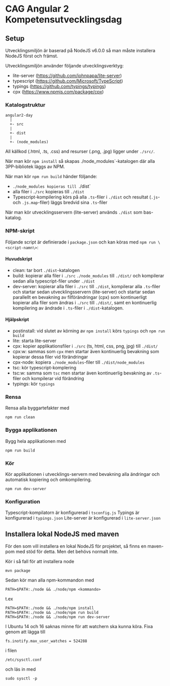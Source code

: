 CAG Angular 2 Kompetensutvecklingsdag
=====================================

Setup
-----
Utvecklingsmiljön är baserad på NodeJS v6.0.0 så man måste installera
NodeJS först och främst.

Utvecklingsmiljön använder följande utvecklingsverktyg:
- lite-server (https://github.com/johnpapa/lite-server)
- typescript (https://github.com/Microsoft/TypeScript)
- typings (https://github.com/typings/typings)
- cpx (https://www.npmjs.com/package/cpx)

### Katalogstruktur

    angular2-day
      |
      +- src
      |
      +- dist
      |
      +- (node_modules)

All källkod (.html, .ts, .css) and resurser (.png, .jpg) ligger
under `./src/`.

När man kör `npm install` så skapas ./node_modules`-katalogen där
alla 3PP-bibliotek läggs av NPM.

När man kör `npm run build` händer följande:

- `./node_modules kopieras till `./dist`
- alla filer i `./src` kopieras till `./dist`
- Typescript-kompilering körs på alla `.ts`-filer i `./dist`
  och resultat (`.js`- och `.js.map`-filer) läggs bredvid sina
  `.ts`-filer

När man kör utvecklingsservern (lite-server) används `./dist`
som bas-katalog.

### NPM-skript
Följande script är definierade i `package.json` och kan
köras med `npm run \<script-namn\>`:

#### Huvudskript

- clean: tar bort `./dist`-katalogen
- build: kopierar alla filer i `./src` `./node_modules` till
  `./dist/` och kompilerar sedan alla typescript-filer under
  `./dist`
- dev-server: kopierar alla filer i `./src` till `./dist`,
  kompilerar alla `.ts`-filer och startar sedan
  utvecklingsservern (lite-server) och startar sedan parallellt
  en bevakning av filförändringar (cpx) som kontinuerligt
  kopierar alla filer som ändras i `./src` till `./dist/`, samt
  en kontinuerlig kompilering av ändrade i `.ts`-filer i
  `./dist`-katalogen.

#### Hjälpskript

- postinstall: vid slutet av körning av `npm install` körs
  `typings` och `npm run build`
- lite: starta lite-server
- cpx: kopier applikationsfiler i `./src` (ts, html, css, png, jpg)
  till `./dist/`
- cpx:w: sammas som `cpx` men startar även kontinuerlig bevakning
  som kopierar dessa filer vid förändringar
- cpx-node: kopiera `./node_modules`-filer till `./dist/node_modules`
- tsc: kör typescript-komplering
- tsc:w: samma som `tsc` men startar även kontinuerlig bevakning
  av `.ts`-filer och kompilerar vid förändring
- typings: kör `typings`

### Rensa
Rensa alla byggartefakter med

    npm run clean

### Bygga applikationen
Bygg hela applikationen med

    npm run build


### Kör
Kör applikationen i utvecklings-servern med bevakning alla ändringar
och automatisk kopiering och omkompilering.

    npm run dev-server

### Konfiguration
Typescript-kompilatorn är konfigurerad i `tsconfig.js`
Typings är konfigurerad i `typings.json`
Lite-server är konfigurerad i `lite-server.json`

Installera lokal NodeJS med maven
---------------------------------
För den som vill installera en lokal NodeJS för projektet, så 
finns en maven-pom med stöd för detta. Men det behövs normalt
inte.

Kör i så fall för att installera node

    mvn package
    
Sedan kör man alla npm-kommandon med

    PATH=$PATH:./node && ./node/npm <kommando>
    
t.ex
    
    PATH=$PATH:./node && ./node/npm install
    PATH=$PATH:./node && ./node/npm run build
    PATH=$PATH:./node && ./node/npm run dev-server
    
I Ubuntu 14 och 16 saknas minne för att watchern ska kunna köra. Fixa genom att lägga till

    fs.inotify.max_user_watches = 524288 

i filen

    /etc/sysctl.conf

och läs in med

    sudo sysctl -p
    

